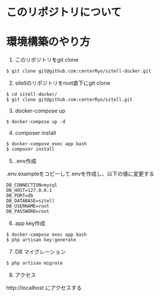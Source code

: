 # このリポジトリについて

# 環境構築のやり方
1. このリポジトリをgit clone

```
$ git clone git@github.com:centerRyo/sitell-docker.git
```

2. sitellのリポジトリをroot直下にgit clone

```
$ cd sitell-docker/
$ git clone git@github.com:centerRyo/sitell.git
```

3. docker-compose up

```
$ docker-compose up -d
```

4. composer install

```
$ docker-compose exec app bash
$ composer install
```

5. .env作成

.env.exampleをコピーして.envを作成し、以下の値に変更する

```
DB_CONNECTION=mysql
DB_HOST=127.0.0.1
DB_PORT=db
DB_DATABASE=sitell
DB_USERNAME=root
DB_PASSWORD=root
```

6. app key作成

```
$ docker-compose exec app bash
$ php artisan key:generate
```

7. DB マイグレーション

```
$ php artisan migrate
```

8. アクセス

http://localhost にアクセスする
